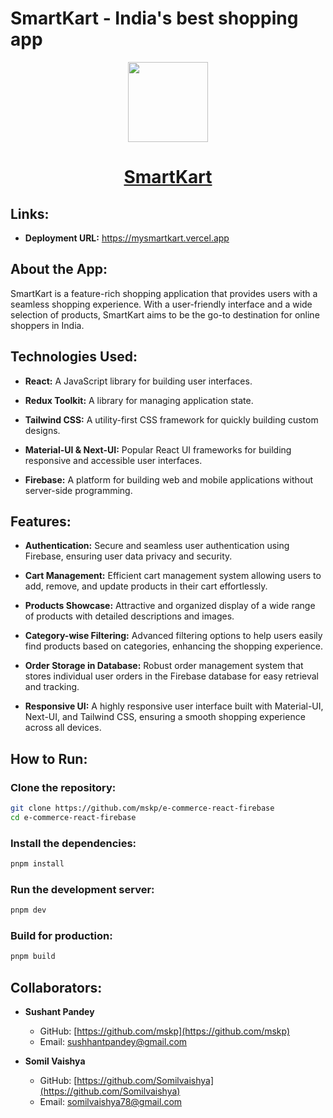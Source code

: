 # SmartKart - India's best shopping app

<p align="center">
  <a href="https://mysmartkart.vercel.app">
    <picture>
      <img src="./public/favicon.ico" height="128">
    </picture>
    <h1 align="center">SmartKart</h1>
  </a>
</p>

## Links:

- **Deployment URL:** https://mysmartkart.vercel.app

## About the App:

SmartKart is a feature-rich shopping application that provides users with a seamless shopping experience. With a user-friendly interface and a wide selection of products, SmartKart aims to be the go-to destination for online shoppers in India.

## Technologies Used:

- **React:** A JavaScript library for building user interfaces.

- **Redux Toolkit:** A library for managing application state.

- **Tailwind CSS:** A utility-first CSS framework for quickly building custom designs.

- **Material-UI & Next-UI:** Popular React UI frameworks for building responsive and accessible user interfaces.

- **Firebase:** A platform for building web and mobile applications without server-side programming.

## Features:

- **Authentication:**
  Secure and seamless user authentication using Firebase, ensuring user data privacy and security.

- **Cart Management:**
  Efficient cart management system allowing users to add, remove, and update products in their cart effortlessly.

- **Products Showcase:**
  Attractive and organized display of a wide range of products with detailed descriptions and images.

- **Category-wise Filtering:**
  Advanced filtering options to help users easily find products based on categories, enhancing the shopping experience.

- **Order Storage in Database:**
  Robust order management system that stores individual user orders in the Firebase database for easy retrieval and tracking.

- **Responsive UI:**
  A highly responsive user interface built with Material-UI, Next-UI, and Tailwind CSS, ensuring a smooth shopping experience across all devices.

## How to Run:

### **Clone the repository:**

```bash
git clone https://github.com/mskp/e-commerce-react-firebase
cd e-commerce-react-firebase
```

### **Install the dependencies:**

```bash
pnpm install
```

### **Run the development server:**

```bash
pnpm dev
```

### **Build for production:**

```bash
pnpm build
```

## Collaborators:

- **Sushant Pandey**

  - GitHub: [https://github.com/mskp](https://github.com/mskp)
  - Email: sushhantpandey@gmail.com

- **Somil Vaishya**
  - GitHub: [https://github.com/Somilvaishya](https://github.com/Somilvaishya)
  - Email: somilvaishya78@gmail.com
